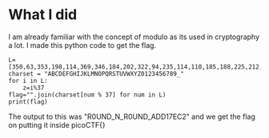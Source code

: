# What I did
I am already familiar with the concept of modulo as its used in cryptography a lot. I made this python code to get the flag.
```
L=[350,63,353,198,114,369,346,184,202,322,94,235,114,110,185,188,225,212,366,374,261,213]
charset = "ABCDEFGHIJKLMNOPQRSTUVWXYZ0123456789_"
for i in L:
    z=i%37
flag="".join(charset[num % 37] for num in L)
print(flag)
```
The output to this was "R0UND_N_R0UND_ADD17EC2" and we get the flag on putting it inside picoCTF{}


